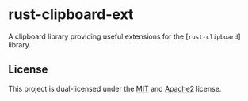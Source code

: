 # rust-clipboard-ext
A clipboard library providing useful extensions for the [`rust-clipboard`] library.

## License
This project is dual-licensed under the [MIT](./LICENSE.mit) and [Apache2](./LICENSE.apache2) license.

[rust-clipboard]: https://github.com/aweinstock314/rust-clipboard
